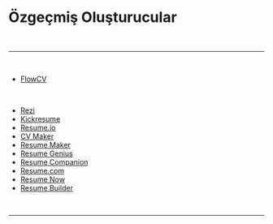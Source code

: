 # Özgeçmiş Oluşturucular

<br>

---

<br>

- [FlowCV](https://flowcv.com/)

<br>

- [Rezi](https://rezi.ai/)
- [Kickresume](https://kickresume.com/)
- [Resume.io](https://resume.io/)
- [CV Maker](https://www.cvmkr.com/)
- [Resume Maker](https://www.resumemaker.online/)
- [Resume Genius](https://resumegenius.com/)
- [Resume Companion](https://www.resumecompanion.com/)
- [Resume.com](https://www.resume.com/)
- [Resume Now](https://www.resume-now.com/)
- [Resume Builder](https://www.resumebuilder.org/)

<br>

---
